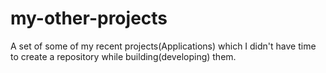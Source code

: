 # my-other-projects
A set of some of my recent projects(Applications) which I didn't have time to create a repository while building(developing) them.
